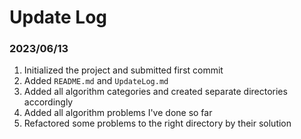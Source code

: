 # Update Log
### 2023/06/13
1. Initialized the project and submitted first commit
2. Added `README.md` and `UpdateLog.md`
3. Added all algorithm categories and created separate directories accordingly
4. Added all algorithm problems I've done so far
5. Refactored some problems to the right directory by their solution